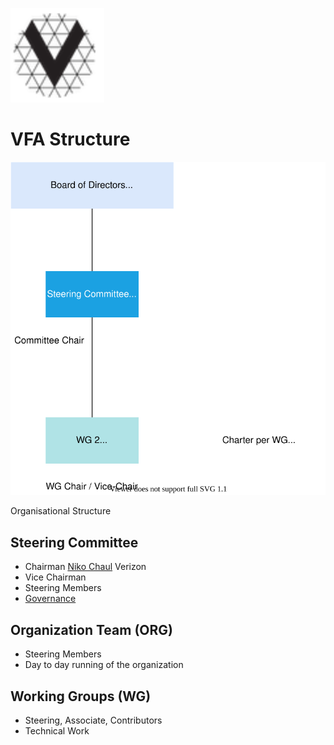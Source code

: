 [<img src="./img/vfa_logo.PNG" alt="drawing" width="150"/>](<a href="https://www.volumetricformat.org/" target="_blank">)
# VFA Structure 

![Organisational Structure](./img/vfa_governance.svg)

Organisational Structure

## Steering Committee
- Chairman [Niko Chaul](niko.chauls@verizonwireless.com) Verizon
- Vice Chairman
- Steering Members
- [Governance](https://github.com/volumetricformat/the_way_we_work/blob/Initial_proposal/Support_Documentation/Governance.md)

## Organization Team (ORG)
- Steering Members
- Day to day running of the organization

## Working Groups (WG)
- Steering, Associate, Contributors
- Technical Work
